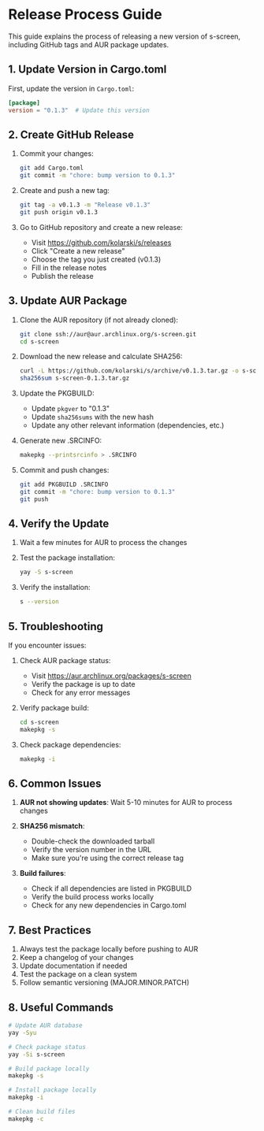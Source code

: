# Release Process Guide

This guide explains the process of releasing a new version of s-screen, including GitHub tags and AUR package updates.

## 1. Update Version in Cargo.toml

First, update the version in `Cargo.toml`:

```toml
[package]
version = "0.1.3"  # Update this version
```

## 2. Create GitHub Release

1. Commit your changes:

   ```bash
   git add Cargo.toml
   git commit -m "chore: bump version to 0.1.3"
   ```

2. Create and push a new tag:

   ```bash
   git tag -a v0.1.3 -m "Release v0.1.3"
   git push origin v0.1.3
   ```

3. Go to GitHub repository and create a new release:
   - Visit https://github.com/kolarski/s/releases
   - Click "Create a new release"
   - Choose the tag you just created (v0.1.3)
   - Fill in the release notes
   - Publish the release

## 3. Update AUR Package

1. Clone the AUR repository (if not already cloned):

   ```bash
   git clone ssh://aur@aur.archlinux.org/s-screen.git
   cd s-screen
   ```

2. Download the new release and calculate SHA256:

   ```bash
   curl -L https://github.com/kolarski/s/archive/v0.1.3.tar.gz -o s-screen-0.1.3.tar.gz
   sha256sum s-screen-0.1.3.tar.gz
   ```

3. Update the PKGBUILD:

   - Update `pkgver` to "0.1.3"
   - Update `sha256sums` with the new hash
   - Update any other relevant information (dependencies, etc.)

4. Generate new .SRCINFO:

   ```bash
   makepkg --printsrcinfo > .SRCINFO
   ```

5. Commit and push changes:
   ```bash
   git add PKGBUILD .SRCINFO
   git commit -m "chore: bump version to 0.1.3"
   git push
   ```

## 4. Verify the Update

1. Wait a few minutes for AUR to process the changes

2. Test the package installation:

   ```bash
   yay -S s-screen
   ```

3. Verify the installation:
   ```bash
   s --version
   ```

## 5. Troubleshooting

If you encounter issues:

1. Check AUR package status:

   - Visit https://aur.archlinux.org/packages/s-screen
   - Verify the package is up to date
   - Check for any error messages

2. Verify package build:

   ```bash
   cd s-screen
   makepkg -s
   ```

3. Check package dependencies:
   ```bash
   makepkg -i
   ```

## 6. Common Issues

1. **AUR not showing updates**: Wait 5-10 minutes for AUR to process changes

2. **SHA256 mismatch**:

   - Double-check the downloaded tarball
   - Verify the version number in the URL
   - Make sure you're using the correct release tag

3. **Build failures**:
   - Check if all dependencies are listed in PKGBUILD
   - Verify the build process works locally
   - Check for any new dependencies in Cargo.toml

## 7. Best Practices

1. Always test the package locally before pushing to AUR
2. Keep a changelog of your changes
3. Update documentation if needed
4. Test the package on a clean system
5. Follow semantic versioning (MAJOR.MINOR.PATCH)

## 8. Useful Commands

```bash
# Update AUR database
yay -Syu

# Check package status
yay -Si s-screen

# Build package locally
makepkg -s

# Install package locally
makepkg -i

# Clean build files
makepkg -c
```
